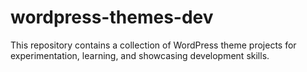 # wordpress-themes-dev
This repository contains a collection of WordPress theme projects for experimentation, learning, and showcasing development skills.
